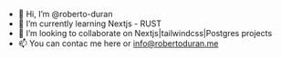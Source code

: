 - 👋 Hi, I’m @roberto-duran
- 🌱 I’m currently learning Nextjs - RUST
- 💞️ I’m looking to collaborate on Nextjs|tailwindcss|Postgres projects 
- 📫 You can contac me here or info@robertoduran.me

<!---
roberto-duran/roberto-duran is a ✨ special ✨ repository because its `README.md` (this file) appears on your GitHub profile.
You can click the Preview link to take a look at your changes.
--->
